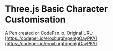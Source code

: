 # Three.js Basic Character Customisation

A Pen created on CodePen.io. Original URL: [https://codepen.io/eroxburgh/pen/gOayPKV](https://codepen.io/eroxburgh/pen/gOayPKV).



